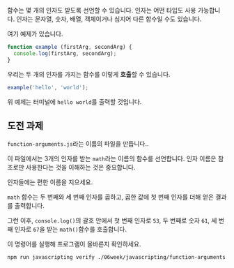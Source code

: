 함수는 몇 개의 인자도 받도록 선언할 수 있습니다. 인자는 어떤 타입도 사용 가능합니다. 인자는 문자열, 숫자, 배열, 객체이거나 심지어 다른 함수일 수도 있습니다.

여기 예제가 있습니다.

```js
function example (firstArg, secondArg) {
  console.log(firstArg, secondArg);
}
```

우리는 두 개의 인자를 가지는 함수를 이렇게 **호출**할 수 있습니다.

```js
example('hello', 'world');
```

위 예제는 터미널에 `hello world`를 출력할 것입니다.

## 도전 과제

`function-arguments.js`라는 이름의 파일을 만듭니다..

이 파일에서는 3개의 인자를 받는 `math`라는 이름의 함수를 선언합니다. 인자 이름은
참조로만 사용한다는 것을 이해하는 것은 중요합니다.

인자들에는 편한 이름을 지으세요.

`math` 함수는 두 번째와 세 번째 인자를 곱하고, 곱한 값에 첫 번째 인자를 더해 얻은 결과를 출력합니다.

그런 이후, `console.log()`의 괄호 안에서 첫 번째 인자로 `53`, 두 번째로 숫자 `61`, 세 번째 인자로 `67`을 받는 `math()`함수를 호출합니다.

이 명령어를 실행해 프로그램이 올바른지 확인하세요.

```bash
npm run javascripting verify ./06week/javascripting/function-arguments.js
```

